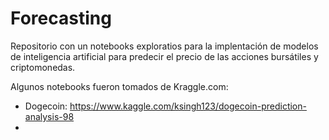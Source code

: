 # Forecasting

Repositorio con un notebooks exploratios para la implentación de modelos de inteligencia artificial para predecir el precio de las acciones bursátiles y criptomonedas.

Algunos notebooks fueron tomados de Kraggle.com:

- Dogecoin: https://www.kaggle.com/ksingh123/dogecoin-prediction-analysis-98
- 
